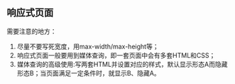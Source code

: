 ## 响应式页面
需要注意的地方：
1. 尽量不要写死宽度，用max-width/max-height等；
2. 响应式页面一般要用到媒体查询，即一套页面中会有多套HTML和CSS；
3. 媒体查询的高级使用:写两套HTML并设置对应的样式，默认显示形态A而隐藏形态B；当页面满足一定条件时，就显示B、隐藏A。
